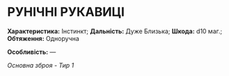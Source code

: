 ﻿# РУНІЧНІ РУКАВИЦІ

**Характеристика:** Інстинкт; **Дальність:** Дуже Близька; **Шкода:** d10 маг.; **Обтяження:** Одноручна

**Особливість:** —

*Основна зброя - Тир 1*